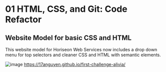 # 01 HTML, CSS, and Git: Code Refactor

## Website Model for basic CSS and HTML 
This website model for Horiseon Web Services now includes a drop down menu for top selectors and cleaner CSS and HTML with semantic elements.

![image](https://user-images.githubusercontent.com/43556891/227419772-c2669f70-448c-458e-a849-422981ba4fc0.png)
https://17anguyen.github.io/first-challenge-alivia/
